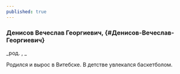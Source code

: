 ```yaml
---
published: true
---
```


### Денисов Вечеслав Георгиевич,  {#Денисов-Вечеслав-Георгиевич}

_род. , _



Родился и вырос в Витебске. В детстве увлекался баскетболом.
        
